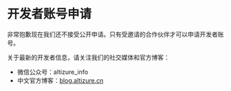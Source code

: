 # 开发者账号申请

非常抱歉现在我们还不接受公开申请。只有受邀请的合作伙伴才可以申请开发者账号。

关于最新的开发者信息，请关注我们的社交媒体和官方博客：

* 微信公众号：altizure_info
* 中文官方博客：[blog.altizure.cn](https://blog.altizure.cn)
